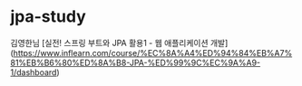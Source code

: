 # jpa-study
김영한님 [실전! 스프링 부트와 JPA 활용1 - 웹 애플리케이션 개발] (https://www.inflearn.com/course/%EC%8A%A4%ED%94%84%EB%A7%81%EB%B6%80%ED%8A%B8-JPA-%ED%99%9C%EC%9A%A9-1/dashboard)


